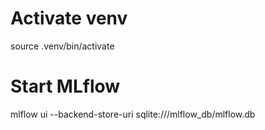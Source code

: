 # Activate venv
source .venv/bin/activate

# Start MLflow
mlflow ui --backend-store-uri sqlite:///mlflow_db/mlflow.db

